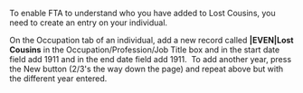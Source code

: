 <div class="wikidoc">
<p>To enable FTA to understand who you have added to Lost Cousins, you need to create an entry on your individual.</p>
<p><span>On the Occupation tab of an individual, add a new record called&nbsp;</span><strong><span><span>|EVEN|Lost Cousins</span></span></strong><span>&nbsp;in the Occupation/Profession/Job Title box and in the start date field add 1911 and in the end date
 field add 1911. &nbsp;To add another year, press the New button (2/3's the way down the page) and repeat above but with the different year entered.</span><br>
<br>
</p>
</div><div class="ClearBoth"></div>
